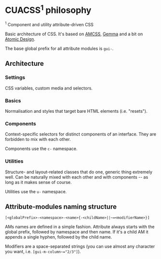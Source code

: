 # CUACSS<sup>1</sup> philosophy

<sup>1</sup> Component and utility attribute-driven CSS

Basic architecture of CSS. It's based on [AMCSS](https://amcss.github.io/),
[Gemma](https://github.com/colepeters/gemma) and a bit on
[Atomic Design](http://demo.patternlab.io/?p=all).

The base global prefix for all attribute modules is `gui-`.


## Architecture


### Settings

CSS variables, custom media and selectors.


### Basics

Normalisation and styles that target bare HTML elements (i.e. "resets").


### Components

Context-specific selectors for distinct components of an interface. They are
forbidden to mix with each other.

Components use the `c-` namespace.


### Utilities

Structure- and layout-related classes that do one, generic thing extremely well.
Can be naturally mixed with each other and with components -- as long as it
makes sense of course.

Utilities use the `u-` namespace.


## Attribute-modules naming structure

```
[<globalPrefix>-<namespace>-<name>{-<childName>||~=<modifierName>}]
```

AMs names are defined in a simple fashion. Attribute always starts with the
global prefix, followed by namespace and then name. If it's a child AM it
appends a single hyphen, followed by the child name.

Modifiers are a space-separated strings (you can use almost any character you
want, i.e. `[gui-m-column~="2/3"]`).
